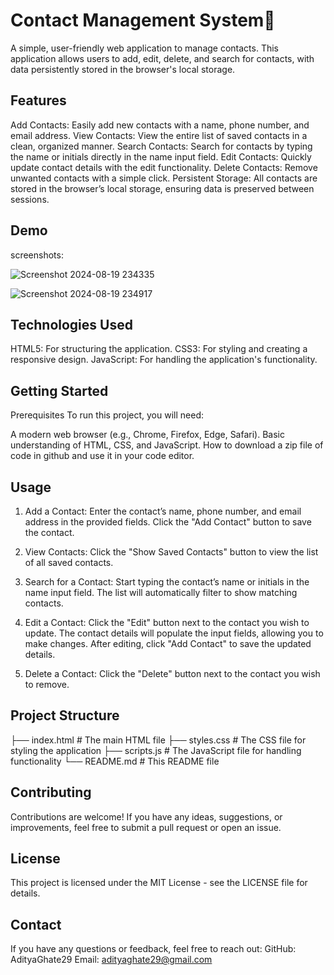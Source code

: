 # Contact Management System📲
A simple, user-friendly web application to manage contacts. This application allows users to add, edit, delete, and search for contacts, with data persistently stored in the browser's local storage.

## Features
Add Contacts: Easily add new contacts with a name, phone number, and email address.
View Contacts: View the entire list of saved contacts in a clean, organized manner.
Search Contacts: Search for contacts by typing the name or initials directly in the name input field.
Edit Contacts: Quickly update contact details with the edit functionality.
Delete Contacts: Remove unwanted contacts with a simple click.
Persistent Storage: All contacts are stored in the browser’s local storage, ensuring data is preserved between sessions.

## Demo
screenshots: 

![Screenshot 2024-08-19 234335](https://github.com/user-attachments/assets/ac7ac3d7-ef41-4656-bca3-edecd0ffa995)

![Screenshot 2024-08-19 234917](https://github.com/user-attachments/assets/a49810cf-c235-496d-9bcd-fee44bbf03cb)


## Technologies Used
HTML5: For structuring the application.
CSS3: For styling and creating a responsive design.
JavaScript: For handling the application's functionality.

## Getting Started
Prerequisites
To run this project, you will need:

A modern web browser (e.g., Chrome, Firefox, Edge, Safari).
Basic understanding of HTML, CSS, and JavaScript.
How to download a zip file of code in github and use it in your code editor.

## Usage
1. Add a Contact:
Enter the contact’s name, phone number, and email address in the provided fields.
Click the "Add Contact" button to save the contact.

2. View Contacts:
Click the "Show Saved Contacts" button to view the list of all saved contacts.

3. Search for a Contact:
Start typing the contact’s name or initials in the name input field. The list will automatically filter to show matching contacts.

4. Edit a Contact:
Click the "Edit" button next to the contact you wish to update. The contact details will populate the input fields, allowing you to make changes.
After editing, click "Add Contact" to save the updated details.

5. Delete a Contact:
Click the "Delete" button next to the contact you wish to remove.

## Project Structure
├── index.html        # The main HTML file
├── styles.css        # The CSS file for styling the application
├── scripts.js        # The JavaScript file for handling functionality
└── README.md         # This README file

## Contributing
Contributions are welcome! If you have any ideas, suggestions, or improvements, feel free to submit a pull request or open an issue.

## License
This project is licensed under the MIT License - see the LICENSE file for details.

## Contact
If you have any questions or feedback, feel free to reach out:
GitHub: AdityaGhate29
Email: adityaghate29@gmail.com
